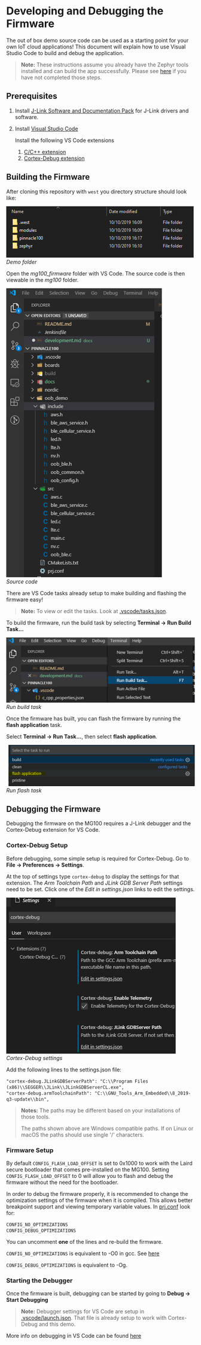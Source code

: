# Developing and Debugging the Firmware
The out of box demo source code can be used as a starting point for your own IoT cloud applications!
This document will explain how to use Visual Studio Code to build and debug the application.
>**Note:** These instructions assume you already have the Zephyr tools installed and can build the app successfully.  Please see [here](https://github.com/LairdCP/MG100_firmware_manifest#preparing-to-build) if you have not completed those steps.

## Prerequisites
1. Install [J-Link Software and Documentation Pack](https://www.segger.com/downloads/jlink/#J-LinkSoftwareAndDocumentationPack) for J-Link drivers and software.
2. Install [Visual Studio Code](https://code.visualstudio.com/)
   
    Install the following VS Code extensions
    1. [C/C++ extension](https://marketplace.visualstudio.com/items?itemName=ms-vscode.cpptools)
    2. [Cortex-Debug extension](https://marketplace.visualstudio.com/items?itemName=marus25.cortex-debug)

## Building the Firmware

After cloning this repository with `west` you directory structure should look like:

![Demo folder](images/demo_folder.png)  
*Demo folder*

Open the *mg100_firmware* folder with VS Code.  The source code is then viewable in the *mg100* folder.

![Source code](images/oob_demo_source.png)  
*Source code*

There are VS Code tasks already setup to make building and flashing the firmware easy!
>**Note:** To view or edit the tasks.  Look at [.vscode/tasks.json](../.vscode/tasks.json).

To build the firmware, run the build task by selecting **Terminal -> Run Build Task...**

![Run build task](images/run_build_task.png)  
*Run build task*

Once the firmware has built, you can flash the firmware by running the **flash application** task.

Select **Terminal -> Run Task...**, then select **flash application**.

![Run flash task](images/run_flash_task.png)  
*Run flash task*

## Debugging the Firmware
Debugging the firmware on the MG100 requires a J-Link debugger and the Cortex-Debug extension for VS Code.

### Cortex-Debug Setup
Before debugging, some simple setup is required for Cortex-Debug.  Go to **File -> Preferences -> Settings**.

At the top of settings type `cortex-debug` to display the settings for that extension.  The *Arm Toolchain Path* and *JLink GDB Server Path* settings need to be set.  Click one of the *Edit in settings.json* links to edit the settings.

![Cortex debug settings](images/cortex_debug_settings.png)  
*Cortex-Debug settings*

Add the following lines to the settings.json file:
```
"cortex-debug.JLinkGDBServerPath": "C:\\Program Files (x86)\\SEGGER\\JLink\\JLinkGDBServerCL.exe",
"cortex-debug.armToolchainPath": "C:\\GNU_Tools_Arm_Embedded\\8_2019-q3-update\\bin",
```
>**Notes:** The paths may be different based on your installations of those tools.
>
>The paths shown above are Windows compatible paths.  If on Linux or macOS the paths should use single '/' characters.

### Firmware Setup
By default `CONFIG_FLASH_LOAD_OFFSET` is set to 0x1000 to work with the Laird secure bootloader that comes pre-installed on the MG100.  Setting `CONFIG_FLASH_LOAD_OFFSET` to 0 will allow you to flash and debug the firmware without the need for the bootloader.

In order to debug the firmware properly, it is recommended to change the optimization settings of the firmware when it is compiled.  This allows better breakpoint support and viewing temporary variable values. In [prj.conf](../oob_demo/prj.conf) look for:
```
CONFIG_NO_OPTIMIZATIONS
CONFIG_DEBUG_OPTIMIZATIONS
```
You can uncomment **one** of the lines and re-build the firmware.

`CONFIG_NO_OPTIMIZATIONS` is equivalent to -O0 in gcc.  See [here](https://gcc.gnu.org/onlinedocs/gcc/Optimize-Options.html)

`CONFIG_DEBUG_OPTIMIZATIONS` is equivalent to -Og.

### Starting the Debugger
Once the firmware is built, debugging can be started by going to **Debug -> Start Debugging**
>**Note:** Debugger settings for VS Code are setup in [.vscode/launch.json](../.vscode/launch.json).  That file is already setup to work with Cortex-Debug and this demo.

More info on debugging in VS Code can be found [here](https://code.visualstudio.com/docs/editor/debugging)


